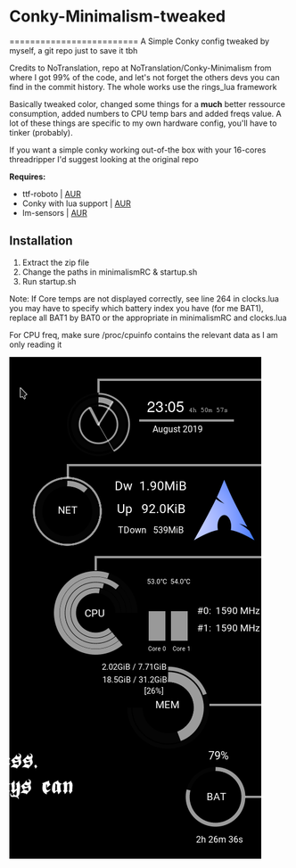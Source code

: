 # Conky-Minimalism-tweaked
=========================
A Simple Conky config tweaked by myself, a git repo just to save it tbh

Credits to NoTranslation, repo at NoTranslation/Conky-Minimalism from where I got 99% of the code, and let's not forget the others devs you can find in the commit history.
The whole works use the rings\_lua framework

Basically tweaked color, changed some things for a **much** better ressource consumption, added numbers to CPU temp bars and added freqs value. A lot of these things are specific to my own hardware config, you'll have to tinker (probably).


If you want a simple conky working out-of-the box with your 16-cores threadripper I'd suggest looking at the original repo



**Requires:**
* ttf-roboto  |  [AUR](https://www.archlinux.org/packages/community/any/ttf-roboto/)
* Conky with lua support | [AUR](https://aur.archlinux.org/packages/conky-lua/)
* lm-sensors | [AUR](https://www.archlinux.org/packages/?name=lm_sensors)

## Installation
1. Extract the zip file
2. Change the paths in minimalismRC & startup.sh
3. Run startup.sh

Note: If Core temps are not displayed correctly, see line 264 in clocks.lua
you may have to specify which battery index you have (for me BAT1), replace all BAT1 by BAT0 or the appropriate in minimalismRC and clocks.lua

For CPU freq, make sure /proc/cpuinfo contains the relevant data as I am only reading it

![](./example.png)


